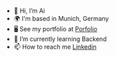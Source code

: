- 👋 Hi, I’m Ai
- 🌍 I'm based in Munich, Germany
- 🖥️ See my portfolio at [Porfolio](https://porfolio-ai.onrender.com/)
- 🌱 I’m currently learning Backend
- 📫 How to reach me [Linkedin](https://www.linkedin.com/in/nguyen-trong-ai-trinh-5aa2711a9/)
